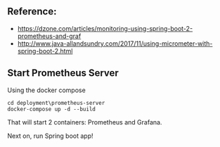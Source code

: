 ## Reference:
+ https://dzone.com/articles/monitoring-using-spring-boot-2-prometheus-and-graf
+ http://www.java-allandsundry.com/2017/11/using-micrometer-with-spring-boot-2.html 

## Start Prometheus Server
Using the docker compose
```
cd deployment\prometheus-server
docker-compose up -d --build
```
That will start 2 containers: Prometheus and Grafana.
 
Next on, run Spring boot app!

